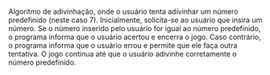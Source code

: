 Algoritmo de adivinhação, onde o usuário tenta adivinhar um número predefinido (neste caso 7). Inicialmente, solicita-se ao usuário que insira um número. Se o número inserido pelo usuário for igual ao número predefinido, o programa informa que o usuário acertou e encerra o jogo. Caso contrário, o programa informa que o usuário errou e permite que ele faça outra tentativa. O jogo continua até que o usuário adivinhe corretamente o número predefinido.
